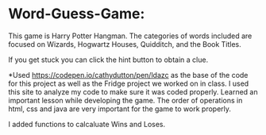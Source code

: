 # Word-Guess-Game: 



This game is Harry Potter Hangman. The categories of words included are focused on Wizards, Hogwartz Houses, Quidditch, and the Book Titles.  

If you get stuck you can click the hint button to obtain a clue.


*Used https://codepen.io/cathydutton/pen/ldazc as the base of the code for this project as well as the Fridge project we worked on in class.  I used this site to analyze my code to make sure it was coded properly.  Learned an important lesson while developing the game.  The order of operations in html, css and java are very important for the game to work properly.

I added functions to calcaluate Wins and Loses.
